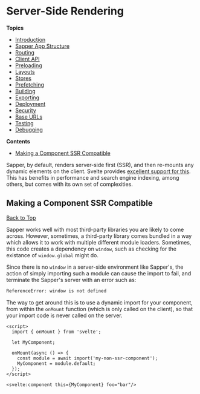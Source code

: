 # Server-Side Rendering

**Topics**
* [Introduction](./readme.md)
* [Sapper App Structure](./01-sapper-app-structure.md)
* [Routing](./02-routing.md)
* [Client API](./03-client-api.md)
* [Preloading](./04-preloading.md)
* [Layouts](./05-layouts.md)
* [Stores](./07-stores.md)
* [Prefetching](./08-prefetching.md)
* [Building](./09-building.md)
* [Exporting](./10-exporting.md)
* [Deployment](./11-deployment.md)
* [Security](./12-security.md)
* [Base URLs](./13-base-urls.md)
* [Testing](./14-testing.md)
* [Debugging](./15-debugging.md)

**Contents**
* [Making a Component SSR Compatible](#making-a-component-ssr-compatible)

Sapper, by default, renders server-side first (SSR), and then re-mounts any dynamic elements on the client. Svelte provides [excellent support for this](https://svelte.dev/docs#Server-side_component_API). This has benefits in performance and search engine indexing, among others, but comes with its own set of complexities.

## Making a Component SSR Compatible
[Back to Top](#server-side-rendering)

Sapper works well with most third-party libraries you are likely to come across. However, sometimes, a third-party library comes bundled in a way which allows it to work with multiple different module loaders. Sometimes, this code creates a dependency on `window`, such as checking for the existance of `window.global` might do.

Since there is no `window` in a server-side environment like Sapper's, the action of simply importing such a module can cause the import to fail, and terminate the Sapper's server with an error such as:

```bash
ReferenceError: window is not defined
```

The way to get around this is to use a dynamic import for your component, from within the `onMount` function (which is only called on the client), so that your import code is never called on the server.

```svelte
<script>
  import { onMount } from 'svelte';

  let MyComponent;

  onMount(async () => {
    const module = await import('my-non-ssr-component');
    MyComponent = module.default;
  });
</script>

<svelte:component this={MyComponent} foo="bar"/>
```
